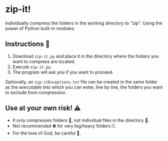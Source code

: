 # zip-it!

Individually compress the folders in the working directory to "zip". Using the power of Python built-in modules.

## Instructions :blue_book: 

1. Download `zip-it.py` and place it in the directory where the folders you want to compress are located.
2. Execute `zip-it.py`.
3. The program will ask you if you want to proceed.

Optionally, an `zip-itExceptions.txt` file can be created in the same folder as the executable into which you can enter, line by line, the folders you want to exclude from compression.

## Use at your own risk! :warning:
- It only compresses folders :open_file_folder:, not individual files in the directory :page_facing_up:.
- Not recommended :no_entry: for very big/heavy folders :file_cabinet:.
- For the love of God, be careful :fire_extinguisher:.
